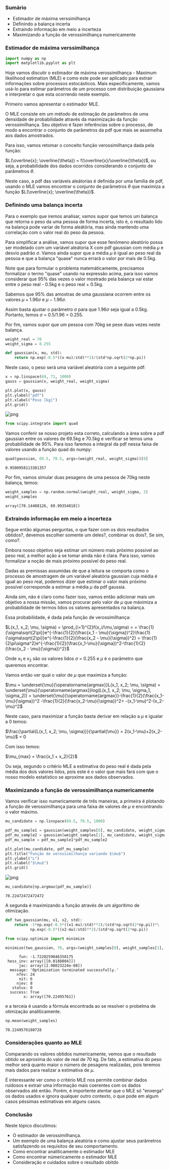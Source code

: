 ### Sumário

- Estimador de máxima verssimilhança
- Definindo a balança incerta
- Extraindo informação em meio a incerteza 
- Maximizando a função de verossimilhança numericamente

### Estimador de máxima verssimilhança


```python
import numpy as np
import matplotlib.pyplot as plt
```

Hoje vamos discutir o estimador de máxima verossimilhança - Maximum likelihood estimation (MLE) e como este pode ser aplicado para extrair informações sobre processos estocásticos. Mais especificamente, vamos usá-lo para estimar parâmetros de um processo com distribuição gaussiana e interpretar o que esta ocorrendo neste exemplo.

Primeiro vamos apresentar o estimador MLE.

O MLE consiste em um método de estimação de parâmetros de uma densidade de probabilidade através da maximização da função verossimilhança. Seu objetivo é fazer inferências sobre o processo, de modo a encontrar o conjunto de parâmetros da pdf que mais se assemelha aos dados amostrados.

Para isso, vamos retomar o conceito função verossimilhança dada pela função:

$L(\overline{x}; \overline{\theta}) = f(\overline{x}/\overline{\theta})$, ou seja, a probabilidade dos dados ocorridos considerando o conjunto de parâmetros $\theta$.

Neste caso, a pdf das variáveis aleátorias é definida por uma família de pdf, usando o MLE vamos encontrar o conjunto de parâmetros $\theta$ que maximiza a função $L(\overline{x}; \overline{\theta})$.

### Definindo uma balança incerta

Para o exemplo que iremos analisar, vamos supor que temos um balança que retorna o peso da uma pessoa de forma incerta, isto é, o resultado lido na balança pode variar de forma aleátória, mas ainda mantendo uma correlação com o valor real do peso da pessoa. 

Para simplificar a análise, vamos supor que esse fenômeno aleatório possa ser modelado com um variável aleátoria X com pdf gaussian com média $\mu$ e desvio padrão $\sigma$. Vamos ainda supor que a média $\mu$ é igual ao peso real da pessoa e que a balança "quase" nunca errará o valor por mais de 0.5kg.

Note que para formular o problema matemáticamente, precisamos formalizar o termo "quase" usando na expressão acima, para isso vamos considerar que 95% das vezes o valor mostrado pela balança vai estar entre o peso real - 0.5kg e o peso real + 0.5kg.

Sabemos que 95% das amostras de uma gaussiana ocorrem entre os valores $\mu + 1.96\sigma$ e $\mu - 1.96\sigma$.

Assim basta ajustar o parâmetro $\sigma$ para que $1.96\sigma$  seja igual a 0.5kg. Portanto, temos $\sigma$ = 0.5/1.96 = 0.255.

Por fim, vamos supor que um pessoa com 70kg se pese duas vezes neste balança.


```python
weight_real = 70
weight_sigma = 0.255
```


```python
def gaussian(x, mu, std):
    return np.exp(-0.5*((x-mu)/std)**2)/(std*np.sqrt(2*np.pi))
```

Neste caso, o peso será uma variável aleatória com a seguinte pdf:


```python
x = np.linspace(69, 71, 1000)
gauss = gaussian(x, weight_real, weight_sigma)
```


```python
plt.plot(x, gauss)
plt.ylabel("pdf")
plt.xlabel("Peso [kg]")
plt.grid()
```


![png](Se_pesando_em_uma_balan%C3%A7a_incerta_com_MLE_files/Se_pesando_em_uma_balan%C3%A7a_incerta_com_MLE_11_0.png)



```python
from scipy.integrate import quad
```

Vamos conferir se nosso projeto esta correto, calculando a área sobre a pdf gaussian entre os valores de 69.5kg e 70.5kg e verificar se temos uma probabilidade de 95%. Para isso faremos a integral da pdf nessa faixa de valores usando a função quad do numpy:


```python
quad(gaussian, 69.5, 70.5, args=(weight_real, weight_sigma))[0]
```




    0.9500958113381357



Por fim, vamos simular duas pesagens de uma pessoa de 70kg neste balança, temos:


```python
weight_samples = np.random.normal(weight_real, weight_sigma, 2)
weight_samples
```




    array([70.14408126, 69.99354818])



### Extraindo informação em meio a incerteza 

Segue então algumas perguntas, o que fazer com os dois resultados obtidos?, devemos escolher somente um deles?, combinar os dois?, Se sim, como?.

Embora nosso objetivo seja estimar um número mais próximo possível ao peso real, a melhor ação a se tomar ainda não é clara. Para isso, vamos formalizar a noção de mais próximo possível do peso real.

Dadas as premissas assumidas de que a leitura se comporta como o processo de amostragem de um variável aleatória gaussian cuja média é igual ao peso real, podemos dizer que estimar o valor mais próximo possível corresponde a estimar a média $\mu$ da pdf gaussia.

Ainda sim, não é claro como fazer isso, vamos então adicionar mais um objetivo a nossa missão, vamos procurar pelo valor de $\mu$ que máximiza a probabilidade de termos lidos os valores apresentados na balança.

Essa probabilidade, é dada pela função de verossimilhança:

$L(x_1, x_2; \mu, \sigma) = \prod_{i=1}^{2}f(x_i/\mu,\sigma) = = \frac{1}{\sigma\sqrt{2\pi}}e^{-\frac{1}{2}(\frac{x_1 - \mu}{\sigma})^2}\frac{1}{\sigma\sqrt{2\pi}}e^{-\frac{1}{2}(\frac{x_2 - \mu}{\sigma})^2} = \frac{1}{2\pi\sigma^2}e^{-\frac{1}{2}(\frac{x_1-\mu}{\sigma})^2-\frac{1}{2}(\frac{x_2 - \mu}{\sigma})^2}$

Onde $x_1$ e $x_2$ são os valores lidos $\sigma$ = 0.255 e $\mu$ é o parâmetro que queremos encontrar.

Vamos então ver qual o valor de $\mu$ que maximiza a função:

$\mu = \underset{\mu}{\operatorname{argmax}}L(x_1, x_2; \mu, \sigma) = \underset{\mu}{\operatorname{argmax}}log(L(x_1, x_2; \mu, \sigma_1, \sigma_2)) = \underset{\mu}{\operatorname{argmax}}-\frac{1}{2}(\frac{x_1-\mu}{\sigma})^2 -\frac{1}{2}(\frac{x_2-\mu}{\sigma})^2= -(x_1-\mu)^2-(x_2-\mu)^2$

Neste caso, para maximizar a função basta derivar em relação a $\mu$ e igualar a 0 temos:

$\frac{\partial{L(x_1, x_2; \mu, \sigma)}}{\partial{\mu}} = 2(x_1-\mu)+2(x_2-\mu)$ = 0

Com isso temos:

$\mu_{max} = \frac{x_1 + x_2}{2}$

Ou seja, segundo o critério MLE a estimativa do peso real é dada pela média dos dois valores lidos, pois este é o valor que mais fará com que o nosso modelo estatístico se aproxime aos dados observados.

### Maximizando a função de verossimilhança numericamente

Vamos verificar isso numericamente de três maneiras, a primeira é plotando a função de verossimilhança para uma faixa de valores de $\mu$ e encontrando o valor máximo.


```python
mu_candidate = np.linspace(69.5, 70.5, 1000)
```


```python
pdf_mu_sample1 = gaussian(weight_samples[0], mu_candidate, weight_sigma)
pdf_mu_sample2 = gaussian(weight_samples[1], mu_candidate, weight_sigma)
pdf_mu_sample = pdf_mu_sample1*pdf_mu_sample2
```


```python
plt.plot(mu_candidate, pdf_mu_sample)
plt.title("Função de verossimilhança variando $\mu$")
plt.ylabel("L")
plt.xlabel("$\mu$")
plt.grid()
```


![png](Se_pesando_em_uma_balan%C3%A7a_incerta_com_MLE_files/Se_pesando_em_uma_balan%C3%A7a_incerta_com_MLE_26_0.png)



```python
mu_candidate[np.argmax(pdf_mu_sample)]
```




    70.22472472472472



A segunda é maximizando a função através de um algorítimo de otimização.


```python
def two_gaussian(mu, x1, x2, std):
    return -1*np.exp(-0.5*((x1-mu)/std)**2)/(std*np.sqrt(2*np.pi))*\
           np.exp(-0.5*((x2-mu)/std)**2)/(std*np.sqrt(2*np.pi))
```


```python
from scipy.optimize import minimize
```


```python
minimize(two_gaussian, 70, args=(weight_samples[0], weight_samples[1], weight_sigma))

```




          fun: -1.7220259046358175
     hess_inv: array([[0.0188804]])
          jac: array([2.98023224e-08])
      message: 'Optimization terminated successfully.'
         nfev: 24
          nit: 6
         njev: 8
       status: 0
      success: True
            x: array([70.22495761])



e a terceia é usando a fórmula encontrada ao se resolver o probelma de otimização analiticamente.


```python
np.mean(weight_samples)
```




    70.2249576180728



### Considerações quanto ao MLE

Comparando os valores obtidos numericamente, vemos que o resultado obtido se aproxima do valor de real de 70 kg. De fato, a estimativa do peso melhor será quanto maior o número de pesagens realizadas, pois teremos mais dados para realizar a estimativa de $\mu$. 

É interessante ver como o critério MLE nos permite combinar dados ruidosos e extrair uma informação mais coerentes com os dados observados até então. Porém, é importente atentar que o MLE só "enxerga" os dados usados e ignora qualquer outro contexto, o que pode em algum casos péssimas estimativas em alguns casos. 

### Conclusão

Neste tópico discutimos:

- O estimador de verossimilhança.
- Um exemplo de uma balança aleatória e como ajustar seus parâmetros satisfazendo os requisitos de seu comportamento.
- Como encontrar analiticamente o estimador MLE
- Como encontrar númericamente o estimador MLE
- Consideração e cuidados sobre o resultado obitdo

